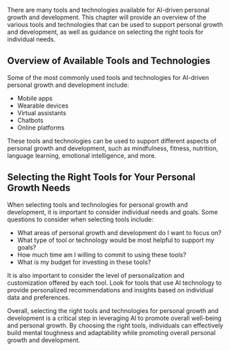 
There are many tools and technologies available for AI-driven personal growth and development. This chapter will provide an overview of the various tools and technologies that can be used to support personal growth and development, as well as guidance on selecting the right tools for individual needs.

Overview of Available Tools and Technologies
--------------------------------------------

Some of the most commonly used tools and technologies for AI-driven personal growth and development include:

* Mobile apps
* Wearable devices
* Virtual assistants
* Chatbots
* Online platforms

These tools and technologies can be used to support different aspects of personal growth and development, such as mindfulness, fitness, nutrition, language learning, emotional intelligence, and more.

Selecting the Right Tools for Your Personal Growth Needs
--------------------------------------------------------

When selecting tools and technologies for personal growth and development, it is important to consider individual needs and goals. Some questions to consider when selecting tools include:

* What areas of personal growth and development do I want to focus on?
* What type of tool or technology would be most helpful to support my goals?
* How much time am I willing to commit to using these tools?
* What is my budget for investing in these tools?

It is also important to consider the level of personalization and customization offered by each tool. Look for tools that use AI technology to provide personalized recommendations and insights based on individual data and preferences.

Overall, selecting the right tools and technologies for personal growth and development is a critical step in leveraging AI to promote overall well-being and personal growth. By choosing the right tools, individuals can effectively build mental toughness and adaptability while promoting overall personal growth and development.

